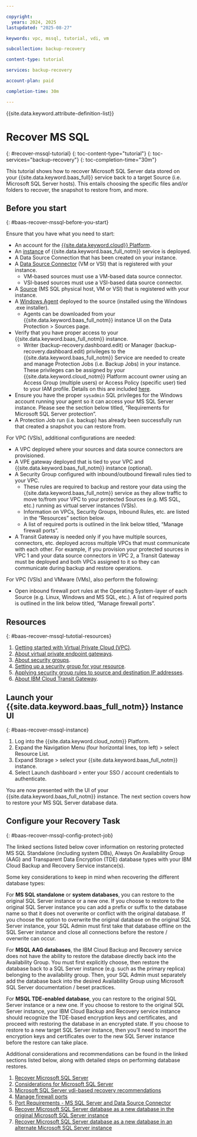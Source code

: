 ```yaml
---

copyright:
  years: 2024, 2025
lastupdated: "2025-08-27"

keywords: vpc, mssql, tutorial, vdi, vm

subcollection: backup-recovery

content-type: tutorial

services: backup-recovery

account-plan: paid

completion-time: 30m

---
```


{{site.data.keyword.attribute-definition-list}}

# Recover MS SQL
{: #recover-mssql-tutorial}
{: toc-content-type="tutorial"}
{: toc-services="backup-recovery"}
{: toc-completion-time="30m"}

This tutorial shows how to recover Microsoft SQL Server data stored on your {{site.data.keyword.baas_full}} service back to a target Source (i.e. Microsoft SQL Server hosts). This entails choosing the specific files and/or folders to recover, the snapshot to restore from, and more.

## Before you start
{: #baas-recover-mssql-before-you-start}

Ensure that you have what you need to start:

- An account for the [{{site.data.keyword.cloud}} Platform](https://cloud.ibm.com).
- An [instance](/docs/backup-recovery?topic=backup-recovery-getting-started-backup-recovery#baas-provision-instance) of {{site.data.keyword.baas_full_notm}} service is deployed.
- A Data Source Connection that has been created on your instance.
- A [Data Source Connector](/docs/backup-recovery?topic=backup-recovery-deploy_data_source_connector) (VM or VSI) that is registered with your instance.
  - VM-based sources must use a VM-based data source connector.
  - VSI-based sources must use a VSI-based data source connector.
- A [Source](/docs/backup-recovery?topic=backup-recovery-source-registration-tutorial) (MS SQL physical host, VM or VSI) that is registered with your instance.
- A [Windows Agent](/docs/backup-recovery?topic=backup-recovery-agent-download-install) deployed to the source (installed using the Windows .exe installer).
  - Agents can be downloaded from your {{site.data.keyword.baas_full_notm}} instance UI on the Data Protection > Sources page.
- Verify that you have proper access to your {{site.data.keyword.baas_full_notm}} instance.
  - Writer (backup-recovery.dashboard.edit) or Manager (backup-recovery.dashboard.edit) privileges to the {{site.data.keyword.baas_full_notm}} Service are needed to create and manage Protection Jobs (i.e. Backup Jobs) in your instance. These privileges can be assigned by your {{site.data.keyword.cloud_notm}} Platform account owner using an Access Group (multiple users) or Access Policy (specific user) tied to your IAM profile. Details on this are included [here](/docs/backup-recovery?topic=backup-recovery-iam&interface=ui).
- Ensure you have the proper `sysadmin` SQL privileges for the Windows account running your agent so it can access your MS SQL Server instance. Please see the section below titled, “Requirements for Microsoft SQL Server protection”.
- A Protection Job run (i.e. backup) has already been successfully run that created a snapshot you can restore from.

For VPC (VSIs), additional configurations are needed:

- A VPC deployed where your sources and data source connectors are provisioned.
- A VPE gateway deployed that is tied to your VPC and {{site.data.keyword.baas_full_notm}} instance (optional).
- A Security Group configured with inbound/outbound firewall rules tied to your VPC.
  - These rules are required to backup and restore your data using the {{site.data.keyword.baas_full_notm}} service as they allow traffic to move to/from your VPC to your protected Sources (e.g. MS SQL, etc.) running as virtual server instances (VSIs).
  - Information on VPCs, Security Groups, Inbound Rules, etc. are listed in the “Resources” section below.
  - A list of required ports is outlined in the link below titled, “Manage firewall ports”.
- A Transit Gateway is needed only if you have multiple sources, connectors, etc. deployed across multiple VPCs that must communicate with each other. For example, if you provision your protected sources in VPC 1 and your data source connectors in VPC 2, a Transit Gateway must be deployed and both VPCs assigned to it so they can communicate during backup and restore operations.

For VPC (VSIs) and VMware (VMs), also perform the following:

- Open inbound firewall port rules at the Operating System-layer of each Source (e.g. Linux, Windows and MS SQL, etc.). A list of required ports is outlined in the link below titled, “Manage firewall ports”.

## Resources
{: #baas-recover-mssql-tutotial-resources}

1. [Getting started with Virtual Private Cloud (VPC)](/docs/vpc?topic=vpc-getting-started).
2. [About virtual private endpoint gateways](/docs/vpc?topic=vpc-about-vpe).
3. [About security groups](/docs/vpc?topic=vpc-using-security-groups).
4. [Setting up a security group for your resource](/docs/vpc?topic=vpc-configuring-the-security-group).
5. [Applying security group rules to source and destination IP addresses](/docs/vpc?topic=vpc-security-groups-rules).
6. [About IBM Cloud Transit Gateway](/docs/transit-gateway?topic=transit-gateway-about).

## Launch your {{site.data.keyword.baas_full_notm}} Instance UI
{: #baas-recover-mssql-instance}

1. Log into the {{site.data.keyword.cloud_notm}} Platform.
2. Expand the Navigation Menu (four horizontal lines, top left) > select Resource List.
3. Expand Storage > select your {{site.data.keyword.baas_full_notm}} instance.
4. Select Launch dashboard > enter your SSO / account credentials to authenticate.

You are now presented with the UI of your {{site.data.keyword.baas_full_notm}} instance. The next section covers how to restore your MS SQL Server database data.

## Configure your Recovery Task
{: #baas-recover-mssql-config-protect-job}

The linked sections listed below cover information on restoring protected MS SQL Standalone (including system DBs), Always On Availability Group (AAG) and Transparent Data Encryption (TDE) database types with your IBM Cloud Backup and Recovery Service instance(s).

Some key considerations to keep in mind when recovering the different database types:

For **MS SQL standalone** or **system databases**, you can restore to the original SQL Server instance or a new one. If you choose to restore to the original SQL Server instance you can add a prefix or suffix to the database name so that it does not overwrite or conflict with the original database. If you choose the option to overwrite the original database on the original SQL Server instance, your SQL Admin must first take that database offline on the SQL Server instance and close all connections before the restore / overwrite can occur.

For **MSQL AAG databases**, the IBM Cloud Backup and Recovery service does not have the ability to restore the database directly back into the Availability Group. You must first explicitly choose, then restore the database back to a SQL Server instance (e.g. such as the primary replica) belonging to the availability group. Then, your SQL Admin must separately add the database back into the desired Availability Group using Microsoft SQL Server documentation / beset practices.

For **MSQL TDE-enabled database**, you can restore to the original SQL Server instance or a new one. If you choose to restore to the original SQL Server instance, your IBM Cloud Backup and Recovery service instance should recognize the TDE-based encryption keys and certificates, and proceed with restoring the database in an encrypted state. If you choose to restore to a new target SQL Server instance, then you’ll need to import the encryption keys and certificates over to the new SQL Server instance before the restore can take place.

Additional considerations and recommendations can be found in the linked sections listed below, along with detailed steps on performing database restores.

1. [Recover Microsoft SQL Server](/docs/backup-recovery?topic=backup-recovery-recover_microsoft_sql_server)
2. [Considerations for Microsoft SQL Server](/docs/backup-recovery?topic=backup-recovery-considerations_for_microsoft_sql_server)
3. [Microsoft SQL Server vdi-based recovery recommendations](/docs/backup-recovery?topic=backup-recovery-microsoft_sql_server_vdi-based_recovery_recommendations)
4. [Manage firewall ports](/docs/backup-recovery?topic=backup-recovery-manage_firewall_ports)
5. [Port Requirements - MS SQL Server and Data Source Connector](/docs/backup-recovery?topic=backup-recovery-deploy_data_source_connector)
6. [Recover Microsoft SQL Server database as a new database in the original Microsoft SQL Server instance](/docs/backup-recovery?topic=backup-recovery-recover_microsoft_sql_server_database_as_a_new_database_in_the_original_microsoft_sql_server_instance)
7. [Recover Microsoft SQL Server database as a new database in an alternate Microsoft SQL Server instance](/docs/backup-recovery?topic=backup-recovery-recover_microsoft_sql_server_database_as_a_new_database_in_an_alternate_microsoft_sql_server_instance)
